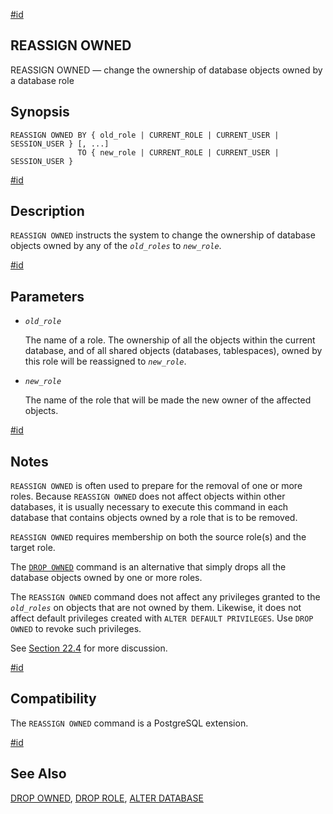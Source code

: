 [#id](#SQL-REASSIGN-OWNED)

## REASSIGN OWNED

REASSIGN OWNED — change the ownership of database objects owned by a database role

## Synopsis

```
REASSIGN OWNED BY { old_role | CURRENT_ROLE | CURRENT_USER | SESSION_USER } [, ...]
               TO { new_role | CURRENT_ROLE | CURRENT_USER | SESSION_USER }
```

[#id](#id-1.9.3.161.5)

## Description

`REASSIGN OWNED` instructs the system to change the ownership of database objects owned by any of the *`old_roles`* to *`new_role`*.

[#id](#id-1.9.3.161.6)

## Parameters

* *`old_role`*

  The name of a role. The ownership of all the objects within the current database, and of all shared objects (databases, tablespaces), owned by this role will be reassigned to *`new_role`*.

* *`new_role`*

  The name of the role that will be made the new owner of the affected objects.

[#id](#id-1.9.3.161.7)

## Notes

`REASSIGN OWNED` is often used to prepare for the removal of one or more roles. Because `REASSIGN OWNED` does not affect objects within other databases, it is usually necessary to execute this command in each database that contains objects owned by a role that is to be removed.

`REASSIGN OWNED` requires membership on both the source role(s) and the target role.

The [`DROP OWNED`](sql-drop-owned) command is an alternative that simply drops all the database objects owned by one or more roles.

The `REASSIGN OWNED` command does not affect any privileges granted to the *`old_roles`* on objects that are not owned by them. Likewise, it does not affect default privileges created with `ALTER DEFAULT PRIVILEGES`. Use `DROP OWNED` to revoke such privileges.

See [Section 22.4](role-removal) for more discussion.

[#id](#id-1.9.3.161.8)

## Compatibility

The `REASSIGN OWNED` command is a PostgreSQL extension.

[#id](#id-1.9.3.161.9)

## See Also

[DROP OWNED](sql-drop-owned), [DROP ROLE](sql-droprole), [ALTER DATABASE](sql-alterdatabase)